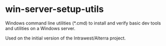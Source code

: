 # win-server-setup-utils

Windows command line utilities (*.cmd) to install and verify basic dev tools and utilities on a Windows server.

Used on the initial version of the Intrawest/Alterra project.

